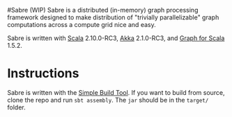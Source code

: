 #Sabre (WIP)
Sabre is a distributed (in-memory) graph processing framework
designed to make distribution of "trivially parallelizable"
graph computations across a compute grid nice and easy.

Sabre is written with 
[Scala](http://www.scala-lang.org/) 2.10.0-RC3,
[Akka](http://akka.io/) 2.1.0-RC3,
and [Graph for Scala](https://www.assembla.com/spaces/scala-graph/wiki) 1.5.2.

# Instructions
Sabre is written with the [Simple Build Tool](http://www.scala-sbt.org/).
If you want to build from source, clone the repo and run `sbt assembly`.
The `jar` should be in the `target/` folder.
